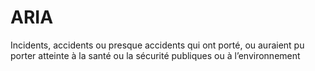 # ARIA
Incidents, accidents ou presque accidents qui ont porté, ou auraient pu porter atteinte à la santé ou la sécurité publiques ou à l’environnement
